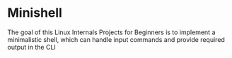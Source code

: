 # Minishell
The goal of this Linux Internals Projects for Beginners is to implement a minimalistic shell, which can handle input commands and provide required output in the CLI
